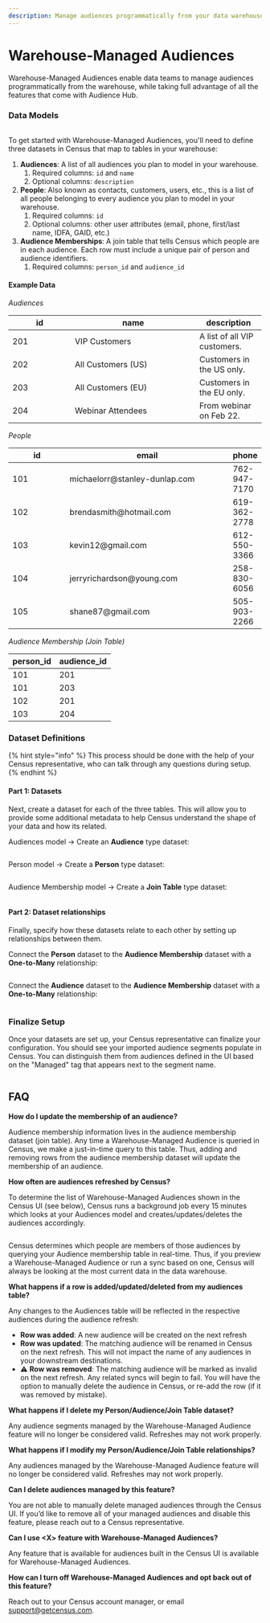 ```yaml
---
description: Manage audiences programmatically from your data warehouse.
---
```


# Warehouse-Managed Audiences

Warehouse-Managed Audiences enable data teams to manage audiences programmatically from the warehouse, while taking full advantage of all the features that come with Audience Hub.

### Data Models

<figure><img src="../../.gitbook/assets/erd.png" alt=""><figcaption></figcaption></figure>

To get started with Warehouse-Managed Audiences, you'll need to define three datasets in Census that map to tables in your warehouse:

1. **Audiences**: A list of all audiences you plan to model in your warehouse.
   1. Required columns: `id` and `name`
   2. Optional columns: `description`
2. **People**: Also known as contacts, customers, users, etc., this is a list of all people belonging to every audience you plan to model in your warehouse.
   1. Required columns: `id`
   2. Optional columns: other user attributes (email, phone, first/last name, IDFA, GAID, etc.)
3. **Audience Memberships**: A join table that tells Census which people are in each audience. Each row must include a unique pair of person and audience identifiers.
   1. Required columns: `person_id` and `audience_id`

#### **Example Data**

_Audiences_

<table><thead><tr><th width="108.33333333333331">id</th><th width="232">name</th><th>description</th></tr></thead><tbody><tr><td>201</td><td>VIP Customers</td><td>A list of all VIP customers.</td></tr><tr><td>202</td><td>All Customers (US)</td><td>Customers in the US only.</td></tr><tr><td>203</td><td>All Customers (EU)</td><td>Customers in the EU only.</td></tr><tr><td>204</td><td>Webinar Attendees</td><td>From webinar on Feb 22.</td></tr></tbody></table>

_People_

<table><thead><tr><th width="108">id</th><th width="323">email</th><th>phone</th></tr></thead><tbody><tr><td>101</td><td>michaelorr@stanley-dunlap.com</td><td>762-947-7170</td></tr><tr><td>102</td><td>brendasmith@hotmail.com</td><td>619-362-2778</td></tr><tr><td>103</td><td>kevin12@gmail.com</td><td>612-550-3366</td></tr><tr><td>104</td><td>jerryrichardson@young.com</td><td>258-830-6056</td></tr><tr><td>105</td><td>shane87@gmail.com</td><td>505-903-2266</td></tr></tbody></table>

_Audience Membership (Join Table)_

| person\_id | audience\_id |
| ---------- | ------------ |
| 101        | 201          |
| 101        | 203          |
| 102        | 201          |
| 103        | 204          |

### Dataset Definitions

{% hint style="info" %}
This process should be done with the help of your Census representative, who can talk through any questions during setup.
{% endhint %}

#### **Part 1**: Datasets

Next, create a dataset for each of the three tables. This will allow you to provide some additional metadata to help Census understand the shape of your data and how its related.

Audiences model -> Create an **Audience** type dataset:

<figure><img src="../../.gitbook/assets/Screenshot 2025-02-27 at 12.34.49.png" alt=""><figcaption></figcaption></figure>

Person model -> Create a **Person** type dataset:

<figure><img src="../../.gitbook/assets/Screenshot 2025-02-27 at 12.34.36 (1).png" alt=""><figcaption></figcaption></figure>

Audience Membership model -> Create a **Join Table** type dataset:

<figure><img src="../../.gitbook/assets/Screenshot 2025-02-27 at 12.35.03.png" alt=""><figcaption></figcaption></figure>

#### **Part 2**: Dataset relationships

Finally, specify how these datasets relate to each other by setting up relationships between them.

Connect the **Person** dataset to the **Audience Membership** dataset with a **One-to-Many** relationship:

<figure><img src="../../.gitbook/assets/Screenshot 2025-02-20 at 13.06.43.png" alt=""><figcaption></figcaption></figure>

Connect the **Audience** dataset to the **Audience Membership** dataset with a **One-to-Many** relationship:

<figure><img src="../../.gitbook/assets/Screenshot 2025-02-20 at 13.07.01.png" alt=""><figcaption></figcaption></figure>

### Finalize Setup

Once your datasets are set up, your Census representative can finalize your configuration. You should see your imported audience segments populate in Census. You can distinguish them from audiences defined in the UI based on the "Managed" tag that appears next to the segment name.

<figure><img src="../../.gitbook/assets/Screenshot 2025-02-27 at 12.23.46.png" alt=""><figcaption></figcaption></figure>

## FAQ

**How do I update the membership of an audience?**

Audience membership information lives in the audience membership dataset (join table). Any time a Warehouse-Managed Audience is queried in Census, we make a just-in-time query to this table. Thus, adding and removing rows from the audience membership dataset will update the membership of an audience.

**How often are audiences refreshed by Census?**

To determine the list of Warehouse-Managed Audiences shown in the Census UI (see below), Census runs a background job every 15 minutes which looks at your Audiences model and creates/updates/deletes the audiences accordingly.

<figure><img src="../../.gitbook/assets/audience-list (3).png" alt=""><figcaption></figcaption></figure>

Census determines which people are members of those audiences by querying your Audience membership table in real-time. Thus, if you preview a Warehouse-Managed Audience or run a sync based on one, Census will always be looking at the most current data in the data warehouse.

**What happens if a row is added/updated/deleted from my audiences table?**

Any changes to the Audiences table will be reflected in the respective audiences during the audience refresh:

* **Row was added**: A new audience will be created on the next refresh
* **Row was updated**: The matching audience will be renamed in Census on the next refresh. This will not impact the name of any audiences in your downstream destinations.
* ⚠️ **Row was removed**: The matching audience will be marked as invalid on the next refresh. Any related syncs will begin to fail. You will have the option to manually delete the audience in Census, or re-add the row (if it was removed by mistake).

**What happens if I delete my Person/Audience/Join Table dataset?**

Any audience segments managed by the Warehouse-Managed Audience feature will no longer be considered valid. Refreshes may not work properly.

**What happens if I modify my Person/Audience/Join Table relationships?**

Any audiences managed by the Warehouse-Managed Audience feature will no longer be considered valid. Refreshes may not work properly.

**Can I delete audiences managed by this feature?**

You are not able to manually delete managed audiences through the Census UI. If you’d like to remove all of your managed audiences and disable this feature, please reach out to a Census representative.

**Can I use \<X> feature with Warehouse-Managed Audiences?**

Any feature that is available for audiences built in the Census UI is available for Warehouse-Managed Audiences.

**How can I turn off Warehouse-Managed Audiences and opt back out of this feature?**

Reach out to your Census account manager, or email support@getcensus.com.

